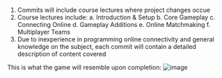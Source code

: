 1) Commits will include course lectures where project changes occue
2) Course lectures include:
   a. Introduction & Setup
   b. Core Gameplay
   c. Connecting Online
   d. Gameplay Additions
   e. Online Matchmaking
   f. Multiplayer Teams
3) Due to inexperience in programming online connectivity and general knowledge on the subject, each commit will contain a detailed description of content covered

This is what the game will resemble upon completion:
![image](https://github.com/user-attachments/assets/0fc7446f-b882-480c-b376-b72b6a925a7a)
